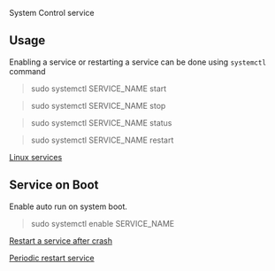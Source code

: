 System Control service


## Usage

Enabling a service or restarting a service can be done using `systemctl` command

> sudo systemctl SERVICE_NAME start

> sudo systemctl SERVICE_NAME stop

> sudo systemctl SERVICE_NAME status

> sudo systemctl SERVICE_NAME restart

[Linux services](https://phoenixnap.com/kb/start-stop-restart-linux-services)


## Service on Boot

Enable auto run on system boot.

> sudo systemctl enable SERVICE_NAME


[Restart a service after crash](https://www.digitalocean.com/community/tutorials/how-to-configure-a-linux-service-to-start-automatically-after-a-crash-or-reboot-part-1-practical-examples)

[Periodic restart service](https://www.baeldung.com/linux/systemd-service-periodic-restart)